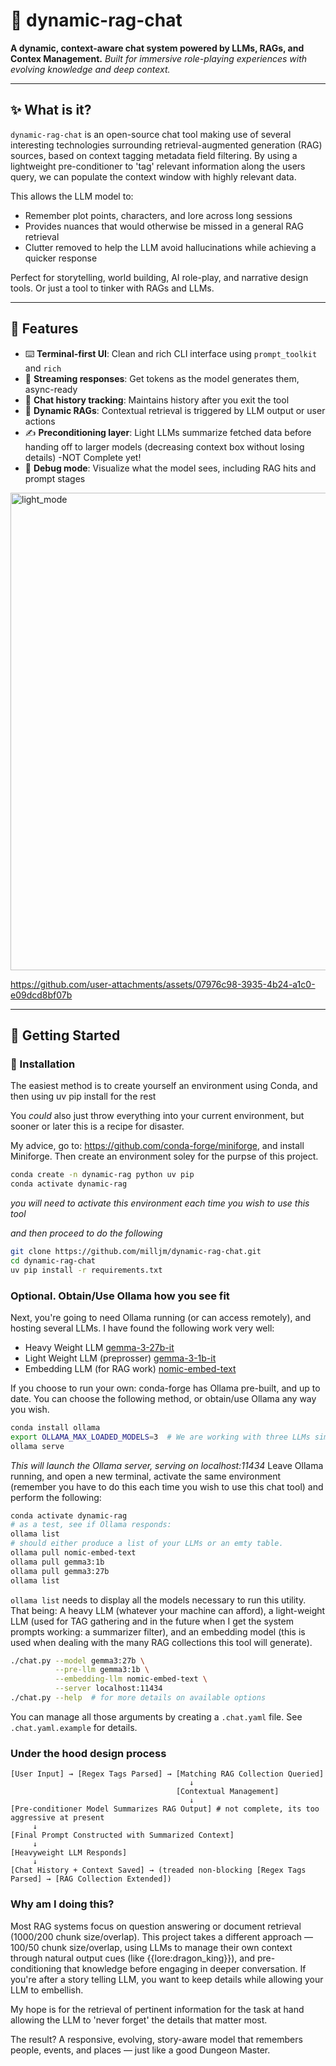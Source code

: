 # 🧠 dynamic-rag-chat

**A dynamic, context-aware chat system powered by LLMs, RAGs, and Contex Management.**
_Built for immersive role-playing experiences with evolving knowledge and deep context._

---

## ✨ What is it?

`dynamic-rag-chat` is an open-source chat tool making use of several interesting technologies surrounding retrieval-augmented generation (RAG) sources, based on context tagging metadata field filtering. By using a lightweight pre-conditioner to 'tag' relevant information along the users query, we can populate the context window with highly relevant data.

This allows the LLM model to:

- Remember plot points, characters, and lore across long sessions
- Provides nuances that would otherwise be missed in a general RAG retrieval
- Clutter removed to help the LLM avoid hallucinations while achieving a quicker response

Perfect for storytelling, world building, AI role-play, and narrative design tools. Or just a tool to tinker with RAGs and LLMs.

---

## 🧩 Features

- ⌨️ **Terminal-first UI**: Clean and rich CLI interface using `prompt_toolkit` and `rich`
- 🔁 **Streaming responses**: Get tokens as the model generates them, async-ready
- 🧾 **Chat history tracking**: Maintains history after you exit the tool
- 🧠 **Dynamic RAGs**: Contextual retrieval is triggered by LLM output or user actions
- ✍️ **Preconditioning layer**: Light LLMs summarize fetched data before handing off to larger models (decreasing context box without losing details) -NOT Complete yet!
- 🧪 **Debug mode**: Visualize what the model sees, including RAG hits and prompt stages

<img width="764" alt="light_mode" src="https://github.com/user-attachments/assets/df7bd018-0354-45e7-8451-903d2834fcfd" />

https://github.com/user-attachments/assets/07976c98-3935-4b24-a1c0-e09dcd8bf07b

---

## 🚀 Getting Started

### 🔧 Installation
The easiest method is to create yourself an environment using Conda, and then using uv pip install for the rest

You _could_ also just throw everything into your current environment, but sooner or later this is a recipe for disaster.

My advice, go to: https://github.com/conda-forge/miniforge, and install Miniforge. Then create an environment soley for the purpse of this project.

```bash
conda create -n dynamic-rag python uv pip
conda activate dynamic-rag
```
_you will need to activate this environment each time you wish to use this tool_

_and then proceed to do the following_
```bash
git clone https://github.com/milljm/dynamic-rag-chat.git
cd dynamic-rag-chat
uv pip install -r requirements.txt
```

### Optional. Obtain/Use Ollama how you see fit

Next, you're going to need Ollama running (or can access remotely), and hosting several LLMs. I have found the following work very well:

- Heavy Weight LLM [gemma-3-27b-it](https://ollama.com/library/gemma3:27b)
- Light Weight LLM (preprosser) [gemma-3-1b-it](https://ollama.com/library/gemma3:1b)
- Embedding LLM (for RAG work) [nomic-embed-text](https://ollama.com/library/nomic-embed-text)

If you choose to run your own:
conda-forge has Ollama pre-built, and up to date. You can choose the following method, or obtain/use Ollama any way you wish.
```bash
conda install ollama
export OLLAMA_MAX_LOADED_MODELS=3  # We are working with three LLMs simultaneously!
ollama serve
```
*This will launch the Ollama server, serving on localhost:11434*
Leave Ollama running, and open a new terminal, activate the same environment (remember you have to do this each time you wish to use this chat tool) and perform the following:
```bash
conda activate dynamic-rag
# as a test, see if Ollama responds:
ollama list
# should either produce a list of your LLMs or an emty table.
ollama pull nomic-embed-text
ollama pull gemma3:1b
ollama pull gemma3:27b
ollama list
```
`ollama list` needs to display all the models necessary to run this utility. That being: A heavy LLM (whatever your machine can afford), a light-weight LLM (used for TAG gathering and in the future when I get the system prompts working: a summarizer filter), and an embedding model (this is used when dealing with the many RAG collections this tool will generate).

```bash
./chat.py --model gemma3:27b \
          --pre-llm gemma3:1b \
          --embedding-llm nomic-embed-text \
          --server localhost:11434
./chat.py --help  # for more details on available options
```
You can manage all those arguments by creating a `.chat.yaml` file. See `.chat.yaml.example` for details.


### Under the hood design process

```pre
[User Input] → [Regex Tags Parsed] → [Matching RAG Collection Queried]
                                        ↓
                                     [Contextual Management]
                                        ↓
[Pre-conditioner Model Summarizes RAG Output] # not complete, its too aggressive at present
     ↓
[Final Prompt Constructed with Summarized Context]
     ↓
[Heavyweight LLM Responds]
     ↓
[Chat History + Context Saved] → (treaded non-blocking [Regex Tags Parsed] → [RAG Collection Extended])
```

### Why am I doing this?
Most RAG systems focus on question answering or document retrieval (1000/200 chunk size/overlap). This project takes a different approach — 100/50 chunk size/overlap, using LLMs to manage their own context through natural output cues (like {{lore:dragon_king}}), and pre-conditioning that knowledge before engaging in deeper conversation. If you're after a story telling LLM, you want to keep details while allowing your LLM to embellish.

My hope is for the retrieval of pertinent information for the task at hand allowing the LLM to 'never forget' the details that matter most.

The result? A responsive, evolving, story-aware model that remembers people, events, and places — just like a good Dungeon Master.
